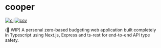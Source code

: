# cooper

[![ci](https://github.com/ianyeoh/cooper/actions/workflows/main.yml/badge.svg)](https://github.com/ianyeoh/cooper/actions/workflows/main.yml)
[![cov](https://ianyeoh.github.io/cooper/badges/coverage.svg)](https://github.com/ianyeoh/cooper/actions)

(🚧 WIP) A personal zero-based budgeting web application built completely in Typescript using Next.js, Express and ts-rest for end-to-end API type safety.
